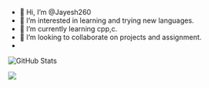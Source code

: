 - 👋 Hi, I’m @Jayesh260
- 👀 I’m interested in learning and trying new languages.
- 🌱 I’m currently learning cpp,c.
- 💞️ I’m looking to collaborate on projects and assignment.
- 
![GitHub Stats](https://github-readme-stats.vercel.app/api?username=Jayesh260&theme=ayu-mirage)


<img src="https://github-readme-stats.vercel.app/api/top-langs/?username=Jayesh260" />
